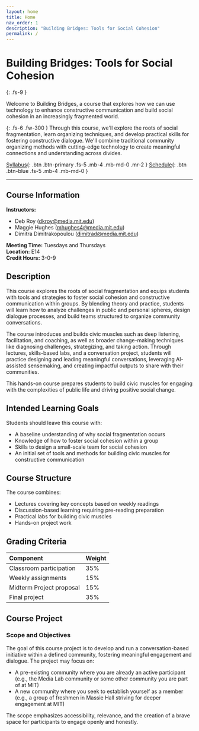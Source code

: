 ```yaml
---
layout: home
title: Home
nav_order: 1
description: "Building Bridges: Tools for Social Cohesion"
permalink: /
---
```


# Building Bridges: Tools for Social Cohesion
{: .fs-9 }

Welcome to Building Bridges, a course that explores how we can use technology to enhance constructive communication and build social cohesion in an increasingly fragmented world.

{: .fs-6 .fw-300 }
Through this course, we'll explore the roots of social fragmentation, learn organizing techniques, and develop practical skills for fostering constructive dialogue. We'll combine traditional community organizing methods with cutting-edge technology to create meaningful connections and understanding across divides.

[Syllabus](syllabus){: .btn .btn-primary .fs-5 .mb-4 .mb-md-0 .mr-2 }
[Schedule](schedule){: .btn .btn-blue .fs-5 .mb-4 .mb-md-0 }

---

## Course Information

**Instructors:**
- Deb Roy ([dkroy@media.mit.edu](mailto:dkroy@media.mit.edu))
- Maggie Hughes ([mhughes4@media.mit.edu](mailto:mhughes4@media.mit.edu))
- Dimitra Dimitrakopoulou ([dimitrad@media.mit.edu](mailto:dimitrad@media.mit.edu))

**Meeting Time:** Tuesdays and Thursdays  
**Location:** E14  
**Credit Hours:** 3-0-9

## Description

This course explores the roots of social fragmentation and equips students with tools and strategies to foster social cohesion and constructive communication within groups. By blending theory and practice, students will learn how to analyze challenges in public and personal spheres, design dialogue processes, and build teams structured to organize community conversations. 

The course introduces and builds civic muscles such as deep listening, facilitation, and coaching, as well as broader change-making techniques like diagnosing challenges, strategizing, and taking action. Through lectures, skills-based labs, and a conversation project, students will practice designing and leading meaningful conversations, leveraging AI-assisted sensemaking, and creating impactful outputs to share with their communities. 

This hands-on course prepares students to build civic muscles for engaging with the complexities of public life and driving positive social change.

## Intended Learning Goals

Students should leave this course with:
- A baseline understanding of why social fragmentation occurs
- Knowledge of how to foster social cohesion within a group
- Skills to design a small-scale team for social cohesion
- An initial set of tools and methods for building civic muscles for constructive communication

## Course Structure

The course combines:
- Lectures covering key concepts based on weekly readings
- Discussion-based learning requiring pre-reading preparation
- Practical labs for building civic muscles
- Hands-on project work

## Grading Criteria

| Component | Weight |
|:----------|:--------|
| Classroom participation | 35% |
| Weekly assignments | 15% |
| Midterm Project proposal | 15% |
| Final project | 35% |

## Course Project

### Scope and Objectives

The goal of this course project is to develop and run a conversation-based initiative within a defined community, fostering meaningful engagement and dialogue. The project may focus on:

- A pre-existing community where you are already an active participant (e.g., the Media Lab community or some other community you are part of at MIT)
- A new community where you seek to establish yourself as a member (e.g., a group of freshmen in Massie Hall striving for deeper engagement at MIT)

The scope emphasizes accessibility, relevance, and the creation of a brave space for participants to engage openly and honestly. 